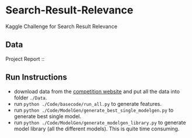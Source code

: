 # Search-Result-Relevance
Kaggle Challenge for Search Result Relevance

## Data

Project Report :: 

## Run Instructions

* download data from the [competition website](https://www.kaggle.com/c/crowdflower-search-relevance/data) and put all the data into folder `./Data`.
* run `python ./Code/basecode/run_all.py` to generate features. 
* run `python ./Code/ModelGen/generate_best_single_modelgen.py` to generate best single model.
* run `python ./Code/ModelGen/generate_modelgen_library.py` to generate model library (all the different models). This is quite time consuming.

